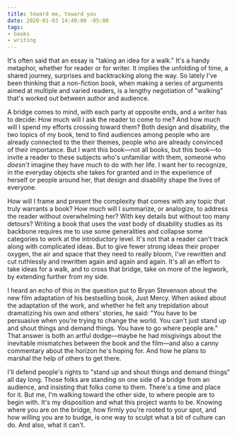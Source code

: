 ```yaml
---
title: toward me, toward you
date: 2020-01-03 14:49:00 -05:00
tags:
- books
- writing
---
```


It's often said that an essay is "taking an idea for a walk." It's a handy metaphor, whether for reader or for writer. It implies the unfolding of time, a shared journey, surprises and backtracking along the way. So lately I've been thinking that a non-fiction book, when making a series of arguments aimed at multiple and varied readers, is a lengthy negotiation of "walking" that's worked out between author and audience. 

A bridge comes to mind, with each party at opposite ends, and a writer has to decide: How much will I ask the reader to come to me? And how much will I spend my efforts crossing toward them? Both design and disability, the two topics of my book, tend to find audiences among people who are already connected to the their themes, people who are already convinced of their importance. But I want this book—not all books, but this book—to invite a reader to these subjects who's unfamiliar with them, someone who *doesn't* imagine they have much to do with her life. I want her to recognize, in the everyday objects she takes for granted and in the experience of herself or people around her, that design and disability shape the lives of everyone.

How will I frame and present the complexity that comes with any topic that truly warrants a book? How much will I summarize, or analogize, to address the reader without overwhelming her? With key details but without too many detours? Writing a book that uses the *vast* body of disability studies as its backbone requires me to use some generalities and collapse some categories to work at the introductory level. It's not that a reader can't track along with complicated ideas. But to give fewer strong ideas their proper oxygen, the air and space that they need to really bloom, I've rewritten and cut ruthlessly and rewritten again and again and again. It's all an effort to take ideas for a walk, and to cross that bridge, take on more of the legwork, by extending further from my side.

I heard an echo of this in the question put to Bryan Stevenson about the new film adaptation of his bestselling book, Just Mercy. When asked about the adaptation of the work, and whether he felt any trepidation about dramatizing his own and others' stories, he said: "You have to be persuasive when you're trying to change the world. You can't just stand up and shout things and demand things. You have to go where people are." That answer is both an artful dodge—maybe he had misgivings about the inevitable mismatches between the book and the film—and also a canny commentary about the horizon he's hoping for. And how he plans to marshal the help of others to get there.

I'll defend people's rights to "stand up and shout things and demand things" all day long. Those folks are standing on one side of a bridge from an audience, and insisting that folks come to them. There's a time and place for it. But me, I'm walking toward the other side, to where people are to begin with. It's my disposition and what this project wants to be. Knowing where you are on the bridge, how firmly you're rooted to your spot, and how willing you are to budge, is one way to sculpt what a bit of culture can do. And also, what it can't.